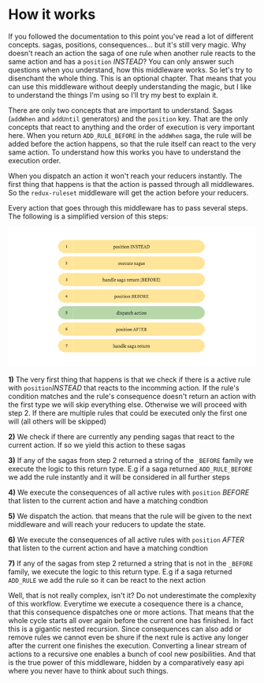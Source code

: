 # How it works

If you followed the documentation to this point you've read a lot of different concepts. sagas, positions, consequences... but it's still very magic. Why doesn't reach an action the saga of one rule when another rule reacts to the same action and has a `position` *INSTEAD*? You can only answer such questions when you understand, how this middleware works. So let's try to disenchant the whole thing. 
This is an optional chapter. That means that you can use this middleware without deeply understanding the magic, but I like to understand the things I'm using so I'll try my best to explain it.

There are only two concepts that are important to understand. Sagas (`addWhen` and `addUntil` generators) and the `position` key. That are the only concepts that react to anything and the order of execution is very important here. When you return `ADD_RULE_BEFORE` in the `addWhen` saga, the rule will be added before the action happens, so that the rule itself can react to the very same action. To understand how this works you have to understand the execution order.

When you dispatch an action it won't reach your reducers instantly. The first thing that happens is that the action is passed through all middlewares. So the `redux-ruleset` middleware will get the action before your reducers. 

Every action that goes through this middleware has to pass several steps. The following is a simplified version of this steps:

<img src='../images/workflow.png'>

**1)** The very first thing that happens is that we check if there is a active rule with `position`*INSTEAD* that reacts to the incomming action. If the rule's condition matches and the rule's consequence doesn't return an action with the first type we will skip everything else. Otherwise we will proceed with step 2. If there are multiple rules that could be executed only the first one will (all others will be skipped)

**2)** We check if there are currently any pending sagas that react to the current action. If so we yield this action to these sagas

**3)** If any of the sagas from step 2 returned a string of the `_BEFORE` family we execute the logic to this return type. E.g if a saga returned `ADD_RULE_BEFORE` we add the rule instantly and it will be considered in all further steps

**4)** We execute the consequences of all active rules with `position` *BEFORE* that listen to the current action and have a matching condtion

**5)** We dispatch the action. that means that the rule will be given to the next middleware and will reach your reducers to update the state. 

**6)** We execute the consequences of all active rules with `position` *AFTER* that listen to the current action and have a matching condtion

**7)** If any of the sagas from step 2 returned a string that is not in the `_BEFORE` family, we execute the logic to this return type. E.g if a saga returned `ADD_RULE` we add the rule so it can be react to the next action


Well, that is not really complex, isn't it? Do not underestimate the complexity of this workflow. Everytime we execute a cosequence there is a chance, that this consequence dispatches one or more actions. That means that the whole cycle starts all over again before the current one has finished. In fact this is a gigantic nested recursion. Since consequences can also add or remove rules we cannot even be shure if the next rule is active any longer after the current one finishes the execution. Converting a linear stream of actions to a recursive one enables a bunch of cool new posibilities. And that is the true power of this middleware, hidden by a comparatively easy api where you never have to think about such things.